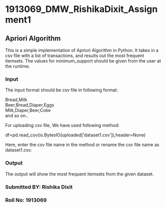 # 1913069_DMW_RishikaDixit_Assignment1
## Apriori Algorithm

This is a simple implementation of Apriori Algorithm in Python. It takes in a csv file with a list of transactions, and results out the most frequent itemsets. The values for minimum_support should be given from the user at the runtime.

### Input

The input format should be csv file in following format:

Bread,Milk <br>
Beer,Bread,Diaper,Eggs <br>
Milk,Diaper,Beer,Coke <br>
and so on..

For uploading csv file, We have used following method:

df=pd.read_csv(io.BytesIO(uploaded['dataset1.csv']),header=None)

Here, enter the csv file name in the method or rename the csv file name as dataset1.csv.

### Output
The output will show the most frequent itemsets from the given dataset.
### Submitted BY: Rishika Dixit
### Roll No: 1913069
